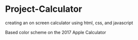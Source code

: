 # Project-Calculator
creating an on screen calculator using html, css, and javascript

Based color scheme on the 2017 Apple Calculator
